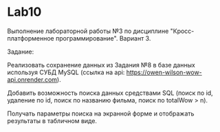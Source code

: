 # Lab10
Выполнение лабораторной работы №3 по дисциплине "Кросс-платформенное программирование".
Вариант 3.

Задание:

Реализовать сохранение данных из Задания №8 в базе данных используя СУБД MySQL (ссылка на api: https://owen-wilson-wow-api.onrender.com).

Добавить возможность поиска данных средствами SQL (поиск по id, удаление по id, поиск по названию фильма, поиск по totalWow > n).

Получать параметры поиска на экранной форме и отображать результаты в табличном виде.
